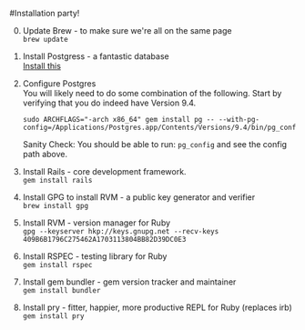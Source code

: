 #Installation party!

0.  Update Brew - to make sure we're all on the same page<br>
	`brew update`

0.  Install Postgress - a fantastic database<br>
	[Install this](https://github.com/PostgresApp/PostgresApp/releases/download/9.4.4.1/Postgres-9.4.4.1.zip)

0. Configure Postgres<br>
    You will likely need to do some combination of the following.
    Start by verifying that you do indeed have Version 9.4.
    ```
    sudo ARCHFLAGS="-arch x86_64" gem install pg -- --with-pg-config=/Applications/Postgres.app/Contents/Versions/9.4/bin/pg_config
    ```
    Sanity Check: You should be able to run: `pg_config` and see the config path above.

0.  Install Rails - core development framework.<br>
	`gem install rails`

1.  Install GPG to install RVM - a public key generator and verifier<br>
	`brew install gpg`  
	

2. Install RVM - version manager for Ruby<br>
	`gpg --keyserver hkp://keys.gnupg.net --recv-keys 409B6B1796C275462A1703113804BB82D39DC0E3`  
	

3.  Install RSPEC - testing library for Ruby<br>
	`gem install rspec`  
	
	
4. Install gem bundler - gem version tracker and maintainer<br>
	`gem install bundler`

5. Install pry - fitter, happier, more productive REPL for Ruby (replaces irb)<br>
	`gem install pry`
